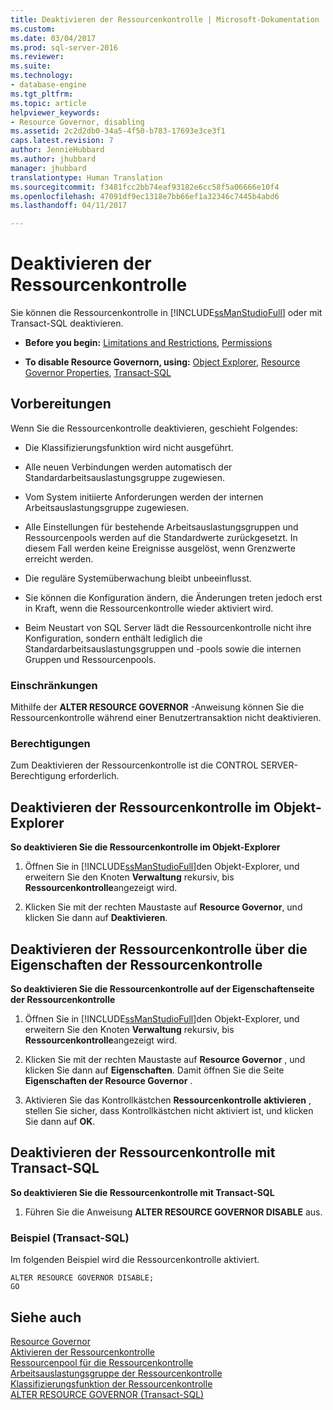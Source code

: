 ```yaml
---
title: Deaktivieren der Ressourcenkontrolle | Microsoft-Dokumentation
ms.custom: 
ms.date: 03/04/2017
ms.prod: sql-server-2016
ms.reviewer: 
ms.suite: 
ms.technology:
- database-engine
ms.tgt_pltfrm: 
ms.topic: article
helpviewer_keywords:
- Resource Governor, disabling
ms.assetid: 2c2d2db0-34a5-4f50-b783-17693e3ce3f1
caps.latest.revision: 7
author: JennieHubbard
ms.author: jhubbard
manager: jhubbard
translationtype: Human Translation
ms.sourcegitcommit: f3481fcc2bb74eaf93182e6cc58f5a06666e10f4
ms.openlocfilehash: 47091df9ec1318e7bb66ef1a32346c7445b4abd6
ms.lasthandoff: 04/11/2017

---
```

# <a name="disable-resource-governor"></a>Deaktivieren der Ressourcenkontrolle
  Sie können die Ressourcenkontrolle in [!INCLUDE[ssManStudioFull](../../includes/ssmanstudiofull-md.md)] oder mit Transact-SQL deaktivieren.  
  
-   **Before you begin:**  [Limitations and Restrictions](#LimitationsRestrictions), [Permissions](#Permissions)  
  
-   **To disable Resource Governorn, using:**  [Object Explorer](#RGOffObjEx), [Resource Governor Properties](#RGOffProp), [Transact-SQL](#RGOffTSQL)  
  
##  <a name="BeforeYouBegin"></a> Vorbereitungen  
 Wenn Sie die Ressourcenkontrolle deaktivieren, geschieht Folgendes:  
  
-   Die Klassifizierungsfunktion wird nicht ausgeführt.  
  
-   Alle neuen Verbindungen werden automatisch der Standardarbeitsauslastungsgruppe zugewiesen.  
  
-   Vom System initiierte Anforderungen werden der internen Arbeitsauslastungsgruppe zugewiesen.  
  
-   Alle Einstellungen für bestehende Arbeitsauslastungsgruppen und Ressourcenpools werden auf die Standardwerte zurückgesetzt. In diesem Fall werden keine Ereignisse ausgelöst, wenn Grenzwerte erreicht werden.  
  
-   Die reguläre Systemüberwachung bleibt unbeeinflusst.  
  
-   Sie können die Konfiguration ändern, die Änderungen treten jedoch erst in Kraft, wenn die Ressourcenkontrolle wieder aktiviert wird.  
  
-   Beim Neustart von SQL Server lädt die Ressourcenkontrolle nicht ihre Konfiguration, sondern enthält lediglich die Standardarbeitsauslastungsgruppen und -pools sowie die internen Gruppen und Ressourcenpools.  
  
###  <a name="LimitationsRestrictions"></a> Einschränkungen  
 Mithilfe der **ALTER RESOURCE GOVERNOR** -Anweisung können Sie die Ressourcenkontrolle während einer Benutzertransaktion nicht deaktivieren.  
  
###  <a name="Permissions"></a> Berechtigungen  
 Zum Deaktivieren der Ressourcenkontrolle ist die CONTROL SERVER-Berechtigung erforderlich.  
  
##  <a name="RGOffObjEx"></a> Deaktivieren der Ressourcenkontrolle im Objekt-Explorer  
 **So deaktivieren Sie die Ressourcenkontrolle im Objekt-Explorer**  
  
1.  Öffnen Sie in [!INCLUDE[ssManStudioFull](../../includes/ssmanstudiofull-md.md)]den Objekt-Explorer, und erweitern Sie den Knoten **Verwaltung** rekursiv, bis **Ressourcenkontrolle**angezeigt wird.  
  
2.  Klicken Sie mit der rechten Maustaste auf **Resource Governor**, und klicken Sie dann auf **Deaktivieren**.  
  
##  <a name="RGOffProp"></a> Deaktivieren der Ressourcenkontrolle über die Eigenschaften der Ressourcenkontrolle  
 **So deaktivieren Sie die Ressourcenkontrolle auf der Eigenschaftenseite der Ressourcenkontrolle**  
  
1.  Öffnen Sie in [!INCLUDE[ssManStudioFull](../../includes/ssmanstudiofull-md.md)]den Objekt-Explorer, und erweitern Sie den Knoten **Verwaltung** rekursiv, bis **Ressourcenkontrolle**angezeigt wird.  
  
2.  Klicken Sie mit der rechten Maustaste auf **Resource Governor** , und klicken Sie dann auf **Eigenschaften**. Damit öffnen Sie die Seite **Eigenschaften der Resource Governor** .  
  
3.  Aktivieren Sie das Kontrollkästchen **Ressourcenkontrolle aktivieren** , stellen Sie sicher, dass Kontrollkästchen nicht aktiviert ist, und klicken Sie dann auf **OK**.  
  
##  <a name="RGOffTSQL"></a> Deaktivieren der Ressourcenkontrolle mit Transact-SQL  
 **So deaktivieren Sie die Ressourcenkontrolle mit Transact-SQL**  
  
1.  Führen Sie die Anweisung **ALTER RESOURCE GOVERNOR DISABLE** aus.  
  
### <a name="example-transact-sql"></a>Beispiel (Transact-SQL)  
 Im folgenden Beispiel wird die Ressourcenkontrolle aktiviert.  
  
```  
ALTER RESOURCE GOVERNOR DISABLE;  
GO  
```  
  
## <a name="see-also"></a>Siehe auch  
 [Resource Governor](../../relational-databases/resource-governor/resource-governor.md)   
 [Aktivieren der Ressourcenkontrolle](../../relational-databases/resource-governor/enable-resource-governor.md)   
 [Ressourcenpool für die Ressourcenkontrolle](../../relational-databases/resource-governor/resource-governor-resource-pool.md)   
 [Arbeitsauslastungsgruppe der Ressourcenkontrolle](../../relational-databases/resource-governor/resource-governor-workload-group.md)   
 [Klassifizierungsfunktion der Ressourcenkontrolle](../../relational-databases/resource-governor/resource-governor-classifier-function.md)   
 [ALTER RESOURCE GOVERNOR &#40;Transact-SQL&#41;](../../t-sql/statements/alter-resource-governor-transact-sql.md)  
  
  
